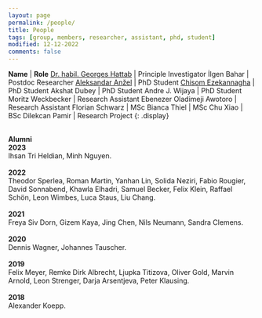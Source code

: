 ```yaml
---
layout: page
permalink: /people/
title: People
tags: [group, members, researcher, assistant, phd, student]
modified: 12-12-2022
comments: false
---
```


**Name**    | **Role**
[Dr. habil. Georges Hattab](/hattab)  | Principle Investigator
İlgen Bahar  | Postdoc Researcher
[Aleksandar Anžel](https://aanzel.github.io)  | PhD Student
[Chisom Ezekannagha](https://sombiri.github.io)  | PhD Student
Akshat Dubey  | PhD Student
Andre J. Wijaya  | PhD Student
Moritz Weckbecker  | Research Assistant
Ebenezer Oladimeji Awotoro  | Research Assistant
Florian Schwarz  | MSc
Bianca Thiel  | MSc
Chu Xiao  | BSc
Dilekcan Pamir  | Research Project
{: .display}
<br/>
<br/>

**Alumni**
<br/>
**2023**
<br/>
Ihsan Tri Heldian, Minh Nguyen.
<br/>
<br/>
**2022**
<br/>
Theodor Sperlea, Roman Martin, Yanhan Lin, Solida Neziri, Fabio Rougier, David Sonnabend, Khawla Elhadri, Samuel Becker, Felix Klein, Raffael Schön, Leon Wimbes, Luca Staus, Liu Chang.
<br/>
<br/>
**2021**
<br/>
Freya Siv Dorn, Gizem Kaya, Jing Chen, Nils Neumann, Sandra Clemens.
<br/>
<br/>
**2020**
<br/>
Dennis Wagner, Johannes Tauscher.
<br/>
<br/>
‌**2019**
<br/>
Felix Meyer, Remke Dirk Albrecht, Ljupka Titizova, Oliver Gold, Marvin Arnold, Leon Strenger, Darja Arsentjeva, Peter Klausing.
<br/>
<br/>
**2018**
<br/>
Alexander Koepp.
